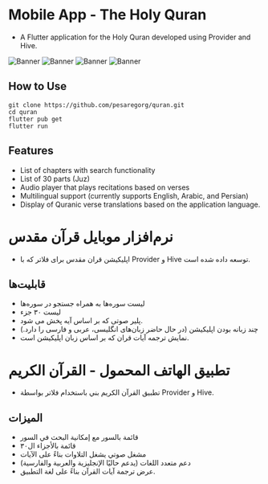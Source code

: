 # Mobile App - The Holy Quran

- A Flutter application for the Holy Quran developed using Provider and Hive.

![Banner](screenshots/shot1.png) ![Banner](screenshots/shot2.png) ![Banner](screenshots/shot3.png) ![Banner](screenshots/shot4.png)

## How to Use
```text
git clone https://github.com/pesaregorg/quran.git
cd quran
flutter pub get
flutter run
```

## Features
- List of chapters with search functionality
- List of 30 parts (Juz)
- Audio player that plays recitations based on verses
- Multilingual support (currently supports English, Arabic, and Persian)
- Display of Quranic verse translations based on the application language.

# نرم‌افزار موبایل قرآن مقدس
- اپلیکیشن قران مقدس برای فلاتر که با Provider و Hive توسعه داده شده است.
## قابلیت‌ها
- لیست سوره‌ها به همراه جستجو در سوره‌ها
- لیست ۳۰ جزء
- پلیر صوتی که بر اساس آیه پخش می شود.
- چند زبانه بودن اپلیکیشن (در حال حاضر زبان‌های انگلیسی، عربی و فارسی را دارد.)
- نمایش ترجمه آیات قران که بر اساس زبان اپلیکیشن است.

# تطبيق الهاتف المحمول - القرآن الكريم

- تطبيق القرآن الكريم بني باستخدام فلاتر بواسطة Provider و Hive.

## الميزات
- قائمة بالسور مع إمكانية البحث في السور
- قائمة بالأجزاء ال٣٠
- مشغل صوتي يشغل التلاوات بناءً على الآيات
- دعم متعدد اللغات (يدعم حاليًا الإنجليزية والعربية والفارسية)
- عرض ترجمة آيات القرآن بناءً على لغة التطبيق.
